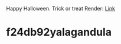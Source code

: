 Happy Halloween. Trick or treat
Render: [Link](https://github.com/user-attachments/assets/014aeef8-80fe-431a-bfaf-46bb8f8931ea)

# f24db92yalagandula
